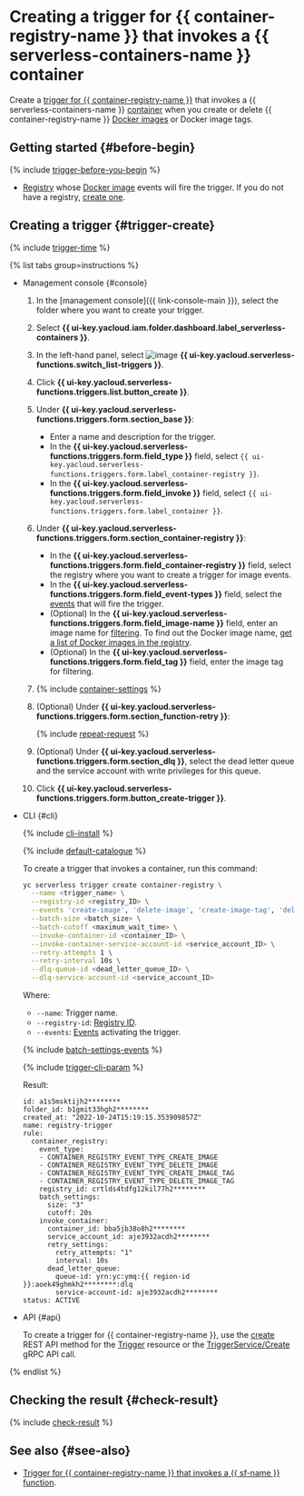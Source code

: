 # Creating a trigger for {{ container-registry-name }} that invokes a {{ serverless-containers-name }} container

Create a [trigger for {{ container-registry-name }}](../concepts/trigger/cr-trigger.md) that invokes a {{ serverless-containers-name }} [container](../concepts/container.md) when you create or delete {{ container-registry-name }} [Docker images](../../container-registry/concepts/docker-image.md) or Docker image tags.

## Getting started {#before-begin}

{% include [trigger-before-you-begin](../../_includes/serverless-containers/trigger-before-you-begin.md) %}

* [Registry](../../container-registry/concepts/registry.md) whose [Docker image](../../container-registry/concepts/docker-image.md) events will fire the trigger. If you do not have a registry, [create one](../../container-registry/operations/registry/registry-create.md).

## Creating a trigger {#trigger-create}

{% include [trigger-time](../../_includes/functions/trigger-time.md) %}

{% list tabs group=instructions %}

- Management console {#console}

   1. In the [management console]({{ link-console-main }}), select the folder where you want to create your trigger.

   1. Select **{{ ui-key.yacloud.iam.folder.dashboard.label_serverless-containers }}**.

   1. In the left-hand panel, select ![image](../../_assets/console-icons/gear-play.svg) **{{ ui-key.yacloud.serverless-functions.switch_list-triggers }}**.

   1. Click **{{ ui-key.yacloud.serverless-functions.triggers.list.button_create }}**.

   1. Under **{{ ui-key.yacloud.serverless-functions.triggers.form.section_base }}**:

      * Enter a name and description for the trigger.
      * In the **{{ ui-key.yacloud.serverless-functions.triggers.form.field_type }}** field, select `{{ ui-key.yacloud.serverless-functions.triggers.form.label_container-registry }}`.
      * In the **{{ ui-key.yacloud.serverless-functions.triggers.form.field_invoke }}** field, select `{{ ui-key.yacloud.serverless-functions.triggers.form.label_container }}`.

   1. Under **{{ ui-key.yacloud.serverless-functions.triggers.form.section_container-registry }}**:

      * In the **{{ ui-key.yacloud.serverless-functions.triggers.form.field_container-registry }}** field, select the registry where you want to create a trigger for image events.
      * In the **{{ ui-key.yacloud.serverless-functions.triggers.form.field_event-types }}** field, select the [events](../concepts/trigger/cr-trigger.md#event) that will fire the trigger.
      * (Optional) In the **{{ ui-key.yacloud.serverless-functions.triggers.form.field_image-name }}** field, enter an image name for [filtering](../concepts/trigger/cr-trigger.md#filter). To find out the Docker image name, [get a list of Docker images in the registry](../../container-registry/operations/docker-image/docker-image-list.md).
      * (Optional) In the **{{ ui-key.yacloud.serverless-functions.triggers.form.field_tag }}** field, enter the image tag for filtering.

   1. {% include [container-settings](../../_includes/serverless-containers/container-settings.md) %}

   1. (Optional) Under **{{ ui-key.yacloud.serverless-functions.triggers.form.section_function-retry }}**:

      {% include [repeat-request](../../_includes/serverless-containers/repeat-request.md) %}

   1. (Optional) Under **{{ ui-key.yacloud.serverless-functions.triggers.form.section_dlq }}**, select the dead letter queue and the service account with write privileges for this queue.

   1. Click **{{ ui-key.yacloud.serverless-functions.triggers.form.button_create-trigger }}**.

- CLI {#cli}

   {% include [cli-install](../../_includes/cli-install.md) %}

   {% include [default-catalogue](../../_includes/default-catalogue.md) %}

   To create a trigger that invokes a container, run this command:

   
   ```bash
   yc serverless trigger create container-registry \
     --name <trigger_name> \
     --registry-id <registry_ID> \
     --events 'create-image', 'delete-image', 'create-image-tag', 'delete-image-tag' \
     --batch-size <batch_size> \
     --batch-cutoff <maximum_wait_time> \
     --invoke-container-id <container_ID> \
     --invoke-container-service-account-id <service_account_ID> \
     --retry-attempts 1 \
     --retry-interval 10s \
     --dlq-queue-id <dead_letter_queue_ID> \
     --dlq-service-account-id <service_account_ID>
   ```


   Where:

   * `--name`: Trigger name.
   * `--registry-id`: [Registry ID](../../container-registry/operations/registry/registry-list.md).
   * `--events`: [Events](../concepts/trigger/cr-trigger.md#event) activating the trigger.

   {% include [batch-settings-events](../../_includes/serverless-containers/batch-settings-events.md) %}

   {% include [trigger-cli-param](../../_includes/serverless-containers/trigger-cli-param.md) %}

   Result:

   
   ```text
   id: a1s5msktijh2********
   folder_id: b1gmit33hgh2********
   created_at: "2022-10-24T15:19:15.353909857Z"
   name: registry-trigger
   rule:
     container_registry:
       event_type:
       - CONTAINER_REGISTRY_EVENT_TYPE_CREATE_IMAGE
       - CONTAINER_REGISTRY_EVENT_TYPE_DELETE_IMAGE
       - CONTAINER_REGISTRY_EVENT_TYPE_CREATE_IMAGE_TAG
       - CONTAINER_REGISTRY_EVENT_TYPE_DELETE_IMAGE_TAG
       registry_id: crtlds4tdfg12kil77h2********
       batch_settings:
         size: "3"
         cutoff: 20s
       invoke_container:
         container_id: bba5jb38o8h2********
         service_account_id: aje3932acdh2********
         retry_settings:
           retry_attempts: "1"
           interval: 10s
         dead_letter_queue:
           queue-id: yrn:yc:ymq:{{ region-id }}:aoek49ghmkh2********:dlq
           service-account-id: aje3932acdh2********
   status: ACTIVE
   ```


- API {#api}

   To create a trigger for {{ container-registry-name }}, use the [create](../triggers/api-ref/Trigger/create.md) REST API method for the [Trigger](../triggers/api-ref/Trigger/index.md) resource or the [TriggerService/Create](../triggers/api-ref/grpc/trigger_service.md#Create) gRPC API call.

{% endlist %}

## Checking the result {#check-result}

{% include [check-result](../../_includes/serverless-containers/check-result.md) %}

## See also {#see-also}

* [Trigger for {{ container-registry-name }} that invokes a {{ sf-name }} function](../../functions/operations/trigger/cr-trigger-create.md).
